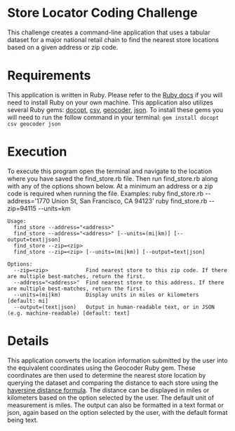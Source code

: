 # Store Locator Coding Challenge

This challenge creates a command-line application that uses a tabular dataset for a major national retail chain to find the nearest store locations based on a given address or zip code.

# Requirements

This application is written in Ruby. Please refer to the [Ruby docs](https://www.ruby-lang.org/en/documentation/installation/) if you will need to install Ruby on your own machine. This application also utilizes several Ruby gems: [docopt](https://github.com/docopt/docopt.rb), [csv](https://github.com/ruby/csv), [geocoder](http://www.rubygeocoder.com), [json](https://github.com/ruby/json). To install these gems you will need to run the follow command in your terminal: `gem install docopt csv geocoder json`

# Execution

To execute this program open the terminal and navigate to the location where you have saved the find_store.rb file. Then run find_store.rb along with any of the options shown below. At a minimum an address or a zip code is required when running the file.
Examples: ruby find_store.rb --address='1770 Union St, San Francisco, CA 94123'
          ruby find_store.rb --zip=94115 --units=km

```
Usage:
  find_store --address="<address>"
  find_store --address="<address>" [--units=(mi|km)] [--output=text|json]
  find_store --zip=<zip>
  find_store --zip=<zip> [--units=(mi|km)] [--output=text|json]

Options:
  --zip=<zip>            Find nearest store to this zip code. If there are multiple best-matches, return the first.
  --address="<address>"  Find nearest store to this address. If there are multiple best-matches, return the first.
  --units=(mi|km)        Display units in miles or kilometers [default: mi]
  --output=(text|json)   Output in human-readable text, or in JSON (e.g. machine-readable) [default: text]
```

# Details

This application converts the location information submitted by the user into the equivalent coordinates using the Geocoder Ruby gem. These coordinates are then used to determine the nearest store location by querying the dataset and comparing the distance to each store using the [haversine distance formula](https://gist.github.com/timols/5268103). The distance can be displayed in miles or kilometers based on the option selected by the user. The default unit of measurement is miles. The output can also be formatted in a text format or json, again based on the option selected by the user, with the default format being text.
